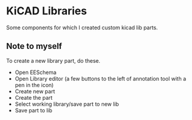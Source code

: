 KiCAD Libraries
===============

Some components for which I created custom kicad lib parts.

Note to myself
--------------

To create a new library part, do these.

- Open EESchema
- Open Library editor (a few buttons to the left of annotation tool with a pen in the icon)
- Create new part
- Create the part
- Select working library/save part to new lib
- Save part to lib

